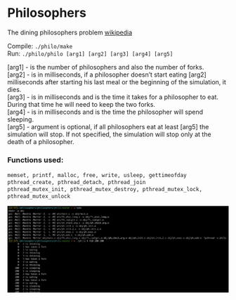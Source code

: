 # Philosophers
The dining philosophers problem 
[wikipedia](https://ru.wikipedia.org/wiki/%D0%97%D0%B0%D0%B4%D0%B0%D1%87%D0%B0_%D0%BE%D0%B1_%D0%BE%D0%B1%D0%B5%D0%B4%D0%B0%D1%8E%D1%89%D0%B8%D1%85_%D1%84%D0%B8%D0%BB%D0%BE%D1%81%D0%BE%D1%84%D0%B0%D1%85)

Compile: `./philo/make`  
Run: `./philo/philo [arg1] [arg2] [arg3] [arg4] [arg5]`  

[arg1] - is the number of philosophers and also the number of forks.  
[arg2] - is in milliseconds, if a philosopher doesn’t start eating [arg2] milliseconds after starting his last meal or the beginning of the simulation, it dies.  
[arg3] - is in milliseconds and is the time it takes for a philosopher to eat. During that time he will need to keep the two forks.  
[arg4] - is in milliseconds and is the time the philosopher will spend sleeping.  
[arg5] - argument is optional, if all philosophers eat at least [arg5] the simulation will stop. If not specified, the simulation will stop only at the death of a philosopher.  

### Functions used:
```
memset, printf, malloc, free, write, usleep, gettimeofday
pthread_create, pthread_detach, pthread_join
pthread_mutex_init, pthread_mutex_destroy, pthread_mutex_lock, pthread_mutex_unlock
```
![terminal](https://github.com/hyoghurt/philo/raw/master/terminal.png)

